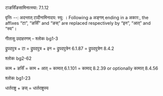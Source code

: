 

 टाङसिँङसामिनात्स्या: 7.1.12 


वृत्तिः --: अदन्तात् टादीनामिनादय: स्यु: । Following a अङ्गम् ending in a अकार:, the affixes “टा”, “ङसिँ” and “ङस्” are replaced respectively by “इन”, “आत्” and “स्य”। 


गीतासु उदाहरणम् – श्लोकः bg1-3 


द्रुपदपुत्र + टा = द्रुपदपुत्र + इन = द्रुपदपुत्रेन 6.1.87 = द्रुपदपुत्रेण 8.4.2 


श्लोकः bg2-62 


काम + ङसिँ = काम + आत् = कामात् 6.1.101 = कामाद् 8.2.39 or optionally कामात् 8.4.56 


श्लोकः bg1-23 


धार्तराष्ट्र + ङस् = धार्तराष्ट्रस्य 


